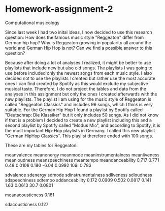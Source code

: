 # Homework-assignment-2
Computational musicology 

Since last week I had two inital ideas, I now decided to use this research question: 
How does the famous music style "Reggeaton" differ from German hip hop? 
Why is Reggeaton growing in popularity all around the world and German Hip Hop is not? Can we find a possible answer to this question?

Because after doing a lot of analyses I realized, it might be better to use playlists that include new but also old songs. The playlists I was going to use before included only the newest songs from each music style. I also decided not to use the playlists I created but rather use the most accurate ones I can find created by Spotify as this would exclude my subjective musical taste. Therefore, I do not project the tables and data from the analyses in this assignment but only the ones I created afterwards with the new playlists. 
The playlist I am using for the music style of Reggeaton is called "Reggeaton Classics" and includes 99 songs, which I think is very suitable. 
For the German Hip Hop I found a playlist by Spotify called "Deutschrap: Die Klassiker" but it only includes 50 songs. As I did not know if that is a problem I decided to create a new playlist including this and a second playlist by Spotify called "Modus Mio", and according to Spotify, it is the most important Hip-Hop playlists in Germany. I called this new playlist "German HipHop Classics". This playlist therefore ended with 100 songs. 

These are my tables for Reggeaton:

meanvalence  meanenergy meanmode meaninstrumentalness meanliveness meanloudness meanspeechiness meantempo meandanceability 
   0.717     0.771      0.48           0.0108          0.180        -6.04          0.0992        109.           0.783 
   
  sdvalence  sdenergy   sdmode    sdinstrumentalness  sdliveness    sdloudness  sdspeechiness    sdtempo sddanceability
   0.172     0.0909     0.502           0.0817           0.141         1.63         0.0613        30.7         0.0801
   
 meanacousticness
     0.161
     
 sdacousticness
     0.127    
     
 These are my tables for German HipHop: 
 
 meanvalence meanenergy meanmode meaninstrumentalness meanliveness meanloudness meanspeechiness meantempo meandanceability
  0.573      0.666       0.34           0.00804        0.173        -6.81           0.209        111.            0.737
  
 sdvalence   sdenergy   sdmode    sdinstrumentalness   sdliveness   sdloudness   sdspeechiness   sdtempo   sddanceability
   0.213      0.119     0.476             0.0417        0.102         1.95          0.132         30.0           0.103
 
 meanacousticness
     0.187
     
 sdacousticness
     0.163
   
 As I just created these new playlists the results I got from those tables are different from the results I had in my first analyses. 
The differences I can find from these tables are a little less satisfying than the results I had at first therefore, I will tried to enrich my data with more visualizations. From these visualisations I can see and interpret diffences much more easily. 

I missed last weeks class and I do not know how to insert the visualisations on Github as there is some error when trying to commit changes via R studio. I can therefore not provide the images in this assignment but online give some descriptions.  

As I experience Reggeaton as very positive and moving, in terms of danceable, music I for instance created a ggplot with valence on the x axis and danceability on the y axis. 

ggplot(playlist_audio_features, aes(x=valence, y=danceability)) + geom_point()

The songs for German Hip Hop were distributed much more central than the Reggeaton songs. I expect this to also be one of the reasons for its popularity all around the world. 

Additionally, because I perceive both Reggeaton and German Hip Hop as very loud and fast I created a ggplot with the loudness and tempo of the songs. 

ggplot(playlist_audio_features, aes(x=loudness, y=tempo)) + geom_point()

The plots showed a similar shape of distribution but the Reggeaton songs  were noticeably a lot distributed for a tempo of circa 95. Because Reggeaton has this specific beat that occurs in almost all songs I think it will be very interesting to look deeper into this. 

Through my new analyses I thought more about why I myself like Reggeaton and what I perceive to be specific features of it. This gave me ideas for visualisations and I think I will be able to find interesting results when comparing Reggeaton to German Hip Hop. 

